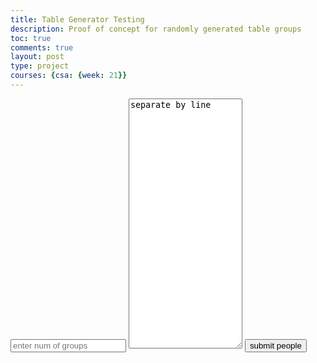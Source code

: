 ```yaml
---
title: Table Generator Testing
description: Proof of concept for randomly generated table groups
toc: true
comments: true
layout: post
type: project
courses: {csa: {week: 21}}
---
```

<style>
    textarea {
        height: 30em
    }
</style>

<input id="groups" placeholder="enter num of groups">
<textarea id="people-input">separate by line</textarea>
<button id="people-button" onclick = "makeGroups()">submit people</button>
<div id="tables">
</div>

<script>
    function makeGroups() {
        // Define variable for table div section
        var tableDiv = $("#tables")[0]

        // Reset tables
        tableDiv.innerHTML = ""

        // Get list of people, split by line then randomized
        const people = $('#people-input')[0].value.split("\n").sort(() => Math.random() - 0.5)
        
        // Get number of groups, n
        const n = $("#groups")[0].value

        // Define array for finalized groups array
        var groups = []

        // Insert an array for each group
        for (let j = 0; j < n; j ++) {
            groups.push([])
        }

        // While loop to insert people into each array
        var i = 0
        while (i < people.length) {
            for (let j = 0; j < n; j ++) {
                const person = people[i]

                // Prevent undefined from appearing in a table
                if (person != undefined) {
                    groups[j].push(person)
                }

                i ++
            }
        }

        // Loops to create divs for each group, then putting them into the tableDiv
        for (group of groups) {
            var table = document.createElement("div")

            for (person of group) {
                table.innerHTML += `${person} \n`
            }

            tableDiv.appendChild(table)
        }
    }
</script>